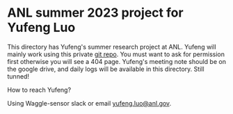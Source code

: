 # ANL summer 2023 project for Yufeng Luo

This directory has Yufeng's summer research project at ANL. Yufeng
will mainly work using this private [git repo](https://github.com/Brookluo/cloud-pred.git).
You must want to ask for permission first otherwise you will see a 404 page.
Yufeng's meeting note should be on the google drive, and daily logs will be available
in this directory. Still tunned!

How to reach Yufeng?

Using Waggle-sensor slack or email [yufeng.luo@anl.gov](mailto:yufeng.luo@anl.gov).
